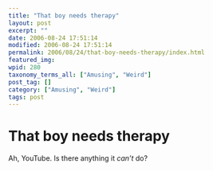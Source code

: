 ```yaml
---
title: "That boy needs therapy"
layout: post
excerpt: ""
date: 2006-08-24 17:51:14
modified: 2006-08-24 17:51:14
permalink: 2006/08/24/that-boy-needs-therapy/index.html
featured_img: 
wpid: 280
taxonomy_terms_all: ["Amusing", "Weird"]
post_tag: []
category: ["Amusing", "Weird"]
tags: post
---
```


# That boy needs therapy

Ah, YouTube. Is there anything it *can’t* do?